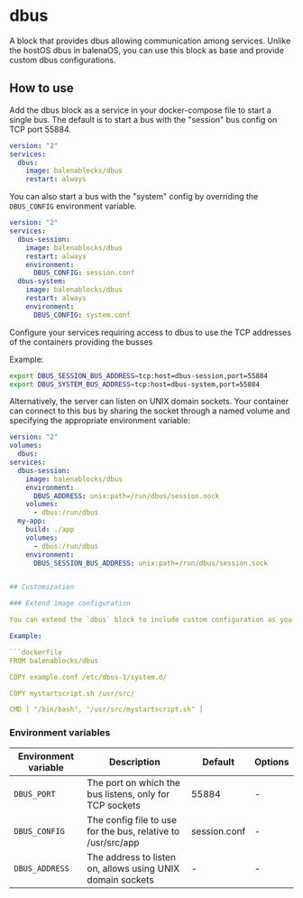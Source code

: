 # dbus

A block that provides dbus allowing communication among services. Unlike the hostOS dbus in balenaOS, you can use this block as base and provide custom dbus configurations.

## How to use

Add the dbus block as a service in your docker-compose file to start a single bus. The default is to start a bus with the "session" bus config on TCP port 55884.

```yml
version: "2"
services:
  dbus:
    image: balenablocks/dbus
    restart: always
```

You can also start a bus with the "system" config by overriding the `DBUS_CONFIG` environment variable.

```yml
version: "2"
services:
  dbus-session:
    image: balenablocks/dbus
    restart: always
    environment:
      DBUS_CONFIG: session.conf
  dbus-system:
    image: balenablocks/dbus
    restart: always
    environment:
      DBUS_CONFIG: system.conf
```

Configure your services requiring access to dbus to use the TCP addresses of the containers providing the busses

Example:

```bash
export DBUS_SESSION_BUS_ADDRESS=tcp:host=dbus-session,port=55884
export DBUS_SYSTEM_BUS_ADDRESS=tcp:host=dbus-system,port=55884
```

Alternatively, the server can listen on UNIX domain sockets. Your container can connect to this bus by sharing the socket through a named volume and specifying the appropriate environment variable:

```yml
version: "2"
volumes:
  dbus:
services:
  dbus-session:
    image: balenablocks/dbus
    environment:
      DBUS_ADDRESS: unix:path=/run/dbus/session.sock
    volumes:
      - dbus:/run/dbus
  my-app:
    build: ./app
    volumes:
      - dbus:/run/dbus
    environment:
      DBUS_SESSION_BUS_ADDRESS: unix:path=/run/dbus/session.sock


## Customization

### Extend image configuration

You can extend the `dbus` block to include custom configuration as you would with any other Dockerfile. Just make sure you don't override the `ENTRYPOINT` as it contains important system configuration.

Example:

```dockerfile
FROM balenablocks/dbus

COPY example.conf /etc/dbus-1/system.d/

COPY mystartscript.sh /usr/src/

CMD [ "/bin/bash", "/usr/src/mystartscript.sh" ]

```

### Environment variables

| Environment variable | Description                                                         | Default      | Options |
| -------------------- | ------------------------------------------------------------------- | -------      | ------- |
| `DBUS_PORT`          | The port on which the bus listens, only for TCP sockets             | 55884        | -       |
| `DBUS_CONFIG`        | The config file to use for the bus, relative to /usr/src/app        | session.conf | -       |
| `DBUS_ADDRESS`       | The address to listen on, allows using UNIX domain sockets          | -            | -
